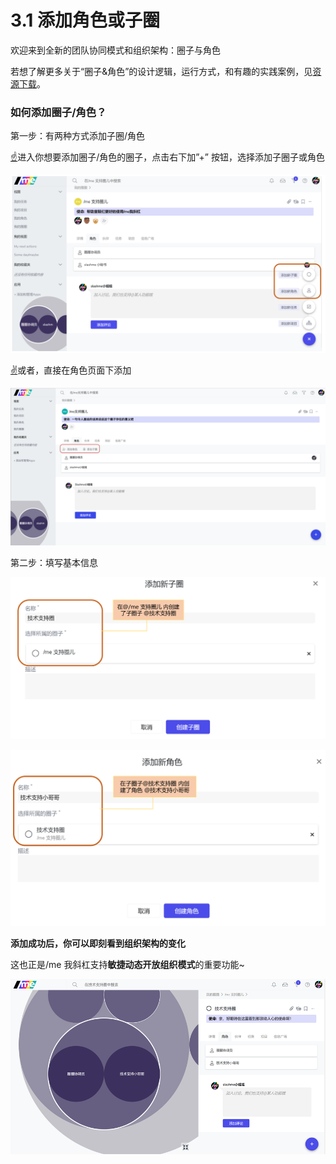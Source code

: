 # 3.1 添加角色或子圈

欢迎来到全新的团队协同模式和组织架构：圈子与角色

若想了解更多关于“圈子&角色”的设计逻辑，运行方式，和有趣的实践案例，见[资源下载](../zi-yuan-xia-zai.md)。

### 如何添加圈子/角色？

第一步：有两种方式添加子圈/角色

[☝](https://emojipedia.org/white-up-pointing-index/)进入你想要添加圈子/角色的圈子，点击右下加”+” 按钮，选择添加子圈子或角色

![&#x84DD;&#x8272;&#x6DFB;&#x52A0;&#x6309;&#x94AE;](../.gitbook/assets/3-1.png)

[✌](https://emojipedia.org/victory-hand/)或者，直接在角色页面下添加

![&#x5FEB;&#x901F;&#x6DFB;&#x52A0;](../.gitbook/assets/3-2.png)

第二步：填写基本信息

![&#x6DFB;&#x52A0;&#x5B50;&#x5708;&#x5F39;&#x7A97;](../.gitbook/assets/3-3.png)

![&#x6DFB;&#x52A0;&#x89D2;&#x8272;&#x5F39;&#x7A97;](../.gitbook/assets/3-4.png)

**添加成功后，你可以即刻看到组织架构的变化**

这也正是/me 我斜杠支持**敏捷动态开放组织模式**的重要功能~

![&#x7EC4;&#x7EC7;&#x67B6;&#x6784;&#x56FE;](../.gitbook/assets/3-5.png)

